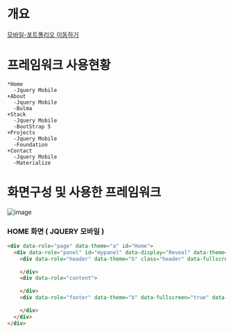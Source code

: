 # 개요
[모바일-포트폴리오 이동하기](https://mportpolio.netlify.app/index.html)

# 프레임워크 사용현황
```
*Home
  -Jquery Mobile
+About
  -Jquery Mobile
  -Bulma
+Stack
  -Jquery Mobile
  -BootStrap 5
+Projects
  -Jquery Mobile
  -Foundation
+Contact
  -Jquery Mobile
  -Materialize
```
# 화면구성 및 사용한 프레임워크
![image](https://user-images.githubusercontent.com/94514664/196271960-b6714fb8-c1fc-406b-8c2f-fd5cb75b7ada.png)
### HOME 화면 ( JQUERY 모바일 )
```HTML
<div data-role="page" data-theme="a" id="Home">
  <div data-role="panel" id="mypanel" data-display="Reveal" data-theme="a">
    <div data-role="header" data-theme="b" class="header" data-fullscreen="true" data-position="fixed">
      
    </div>
    <div data-role="content">
    
    </div>
    <div data-role="footer" data-theme="b" data-fullscreen="true" data-position="fixed">
      
    </div>
  </div>
</div>
```
